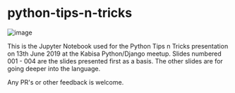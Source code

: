 # python-tips-n-tricks

![image](https://user-images.githubusercontent.com/174411/59488122-ef1a1c00-8e7e-11e9-9d2b-3b61a2a28bc8.png)

This is the Jupyter Notebook used for the Python Tips n Tricks presentation on 13th June 2019 at the Kabisa Python/Django meetup.
Slides numbered 001 - 004 are the slides presented first as a basis. The other slides are for going deeper into the language.

Any PR's or other feedback is welcome. 
